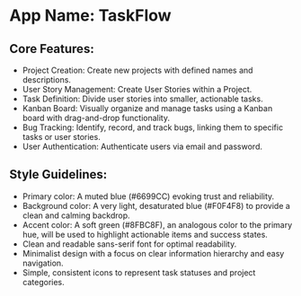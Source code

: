 # **App Name**: TaskFlow

## Core Features:

- Project Creation: Create new projects with defined names and descriptions.
- User Story Management: Create User Stories within a Project.
- Task Definition: Divide user stories into smaller, actionable tasks.
- Kanban Board: Visually organize and manage tasks using a Kanban board with drag-and-drop functionality.
- Bug Tracking: Identify, record, and track bugs, linking them to specific tasks or user stories.
- User Authentication: Authenticate users via email and password.

## Style Guidelines:

- Primary color: A muted blue (#6699CC) evoking trust and reliability.
- Background color: A very light, desaturated blue (#F0F4F8) to provide a clean and calming backdrop.
- Accent color: A soft green (#8FBC8F), an analogous color to the primary hue, will be used to highlight actionable items and success states.
- Clean and readable sans-serif font for optimal readability.
- Minimalist design with a focus on clear information hierarchy and easy navigation.
- Simple, consistent icons to represent task statuses and project categories.